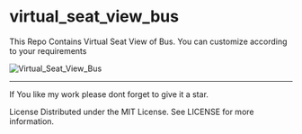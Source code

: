 # virtual_seat_view_bus

This Repo Contains Virtual Seat View of Bus. You can customize according to your requirements

![Virtual_Seat_View_Bus](https://user-images.githubusercontent.com/59247598/111995012-77425080-8b3e-11eb-80b1-7f50c6746b2f.gif)


*******

If You like my work please dont forget to give it a star.

License
Distributed under the MIT License. See LICENSE for more information.
